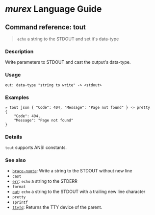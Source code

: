 # _murex_ Language Guide

## Command reference: tout

> `echo` a string to the STDOUT and set it's data-type

### Description

Write parameters to STDOUT and cast the output's data-type.

### Usage

    out: data-type "string to write" -> <stdout>

### Examples

    » tout json { "Code": 404, "Message": "Page not found" } -> pretty
    {
        "Code": 404,
        "Message": "Page not found"
    }

### Details

`tout` supports ANSI constants.

### See also

* [`brace-quote`](brace-quote.md): Write a string to the STDOUT without new line
* `cast`
* [`err`](err.md): `echo` a string to the STDERR
* `format`
* [`out`](out.md): `echo` a string to the STDOUT with a trailing new line character
* `pretty`
* `sprintf`
* [`ttyfd`](ttyfd.md): Returns the TTY device of the parent.
